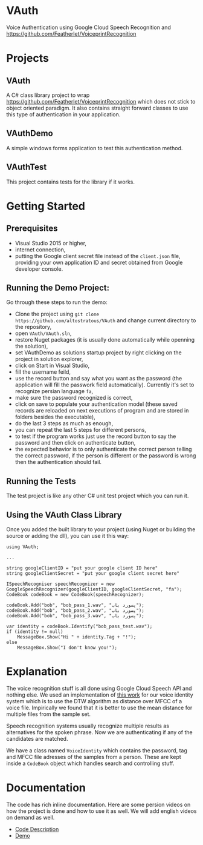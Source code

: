 # VAuth
Voice Authentication using Google Cloud Speech Recognition and https://github.com/Featherlet/VoiceprintRecognition

# Projects
## VAuth
A C# class library project to wrap https://github.com/Featherlet/VoiceprintRecognition which does not stick to object oriented paradigm. It also contains straight forward classes to use this type of authentication in your application.

## VAuthDemo
A simple windows forms application to test this authentication method.

## VAuthTest
This project contains tests for the library if it works.

# Getting Started
## Prerequisites
*  Visual Studio 2015 or higher,
*  internet connection,
*  putting the Google client secret file instead of the `client.json` file, providing your own application ID and secret obtained from Google developer console.

## Running the Demo Project:
Go through these steps to run the demo:
*  Clone the project using `git clone https://github.com/altostratous/VAuth` and change current directory to the repository,
*  open `VAuth/VAuth.sln`,
*  restore Nuget packages (it is usually done automatically while openning the solution),
*  set VAuthDemo as solutions startup project by right clicking on the project in solution explorer,
*  click on Start in Visual Studio,
*  fill the username feild,
*  use the record button and say what you want as the password (the application will fill the passwork field automatically). Currently it's set to recognize persian language `fa`,
*  make sure the password recognized is correct,
*  click on save to populate your authentication model (these saved records are reloaded on next executions of program and are stored in folders besides the executable),
*  do the last 3 steps as much as enough,
*  you can repeat the last 5 steps for different persons,
*  to test if the program works just use the record button to say the password and then click on authenticate button,
*  the expected behavior is to only authenticate the correct person telling the correct password, if the person is different or the password is wrong then the authentication should fail. 

## Running the Tests
The test project is like any other C# unit test project which you can run it.

## Using the VAuth Class Library
Once you added the built library to your project (using Nuget or building the source or adding the dll), you can use it this way:

    using VAuth;
    
    ...
    
    string googleClientID = "put your google client ID here"
    string googleClientSecret = "put your google client secret here"
    
    ISpeechRecogniser speechRecognizer = new GoogleSpeechRecognizer(googleClientID, googleClientSecret, "fa");
    CodeBook codeBook = new CodeBook(speechRecognizer);

    codeBook.Add("bob", "bob_pass_1.wav", "پسورد باب");
    codeBook.Add("bob", "bob_pass_2.wav", "پسورد باب");
    codeBook.Add("bob", "bob_pass_3.wav", "پسورد باب");
    
    var identity = codeBook.Identify("bob_pass_test.wav");
    if (identity != null)
        MessageBox.Show("Hi " + identity.Tag + "!");
    else
        MessageBox.Show("I don't know you!");

# Explanation
The voice recognition stuff is all done using Google Cloud Speech API and nothing else. We used an implementation of [this work](https://arxiv.org/pdf/1003.4083.pdf) for our voice identity system which is to use the DTW algorithm as distance over MFCC of a voice file. Impirically we found that it is better to use the mean distance for multiple files from the sample set.

Speech recognition systems usually recognize multiple results as alternatives for the spoken phrase. Now we are authenticating if any of the candidates are matched. 

We have a class named `VoiceIdentity` which contains the password, tag and MFCC file adresses of the samples from a person. These are kept inside a `CodeBook` object which handles search and controlling stuff. 

# Documentation
The code has rich inline documentation. Here are some persion videos on how the project is done and how to use it as well. We will add english videos on demand as well.

*  [Code Description](#)
*  [Demo](#)
